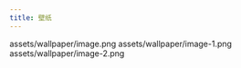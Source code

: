```yaml
---
title: 壁纸
---
```


<Pictures>
	assets/wallpaper/image.png
	assets/wallpaper/image-1.png
	assets/wallpaper/image-2.png
</Pictures>
